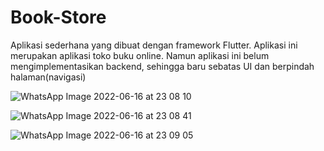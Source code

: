 # Book-Store
Aplikasi sederhana yang dibuat dengan framework Flutter. Aplikasi ini merupakan aplikasi toko buku online. Namun aplikasi ini belum mengimplementasikan backend, sehingga baru sebatas UI dan berpindah halaman(navigasi)

![WhatsApp Image 2022-06-16 at 23 08 10](https://user-images.githubusercontent.com/100924156/174120371-2acf292d-fbf7-400d-917c-e491ae424f5e.jpeg)

![WhatsApp Image 2022-06-16 at 23 08 41](https://user-images.githubusercontent.com/100924156/174120505-512b6918-fddc-4cbe-8400-b2d3699f5819.jpeg)


![WhatsApp Image 2022-06-16 at 23 09 05](https://user-images.githubusercontent.com/100924156/174120741-99df137e-bf23-4507-aa07-5f2f8a33728c.jpeg)
